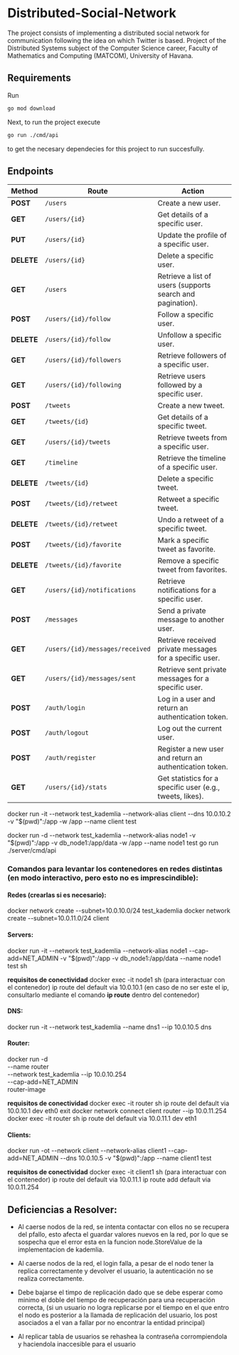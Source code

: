 # Distributed-Social-Network
The project consists of implementing a distributed social network for communication following the idea on which Twitter is based. Project of the Distributed Systems subject of the Computer Science career, Faculty of Mathematics and Computing (MATCOM), University of Havana.

## Requirements
Run
```bash
go mod download
```
Next, to run the project execute
```bash
go run ./cmd/api
```
to get the necesary dependecies for this project to run succesfully.

## Endpoints
| **Method** | **Route**                        | **Action**                                                   |
|------------|----------------------------------|-------------------------------------------------------------|
| **POST**   | `/users`                        | Create a new user.                                          |
| **GET**    | `/users/{id}`                   | Get details of a specific user.                            |
| **PUT**    | `/users/{id}`                   | Update the profile of a specific user.                     |
| **DELETE** | `/users/{id}`                   | Delete a specific user.                                     |
| **GET**    | `/users`                        | Retrieve a list of users (supports search and pagination).  |
| **POST**   | `/users/{id}/follow`            | Follow a specific user.                                     |
| **DELETE** | `/users/{id}/follow`            | Unfollow a specific user.                                   |
| **GET**    | `/users/{id}/followers`         | Retrieve followers of a specific user.                     |
| **GET**    | `/users/{id}/following`         | Retrieve users followed by a specific user.                |
| **POST**   | `/tweets`                       | Create a new tweet.                                         |
| **GET**    | `/tweets/{id}`                  | Get details of a specific tweet.                           |
| **GET**    | `/users/{id}/tweets`            | Retrieve tweets from a specific user.                      |
| **GET**    | `/timeline`                     | Retrieve the timeline of a specific user.                  |
| **DELETE** | `/tweets/{id}`                  | Delete a specific tweet.                                    |
| **POST**   | `/tweets/{id}/retweet`          | Retweet a specific tweet.                                   |
| **DELETE** | `/tweets/{id}/retweet`          | Undo a retweet of a specific tweet.                        |
| **POST**   | `/tweets/{id}/favorite`         | Mark a specific tweet as favorite.                         |
| **DELETE** | `/tweets/{id}/favorite`         | Remove a specific tweet from favorites.                    |
| **GET**    | `/users/{id}/notifications`     | Retrieve notifications for a specific user.                |
| **POST**   | `/messages`                     | Send a private message to another user.                    |
| **GET**    | `/users/{id}/messages/received` | Retrieve received private messages for a specific user.    |
| **GET**    | `/users/{id}/messages/sent`     | Retrieve sent private messages for a specific user.        |
| **POST**   | `/auth/login`                   | Log in a user and return an authentication token.          |
| **POST**   | `/auth/logout`                  | Log out the current user.                                  |
| **POST**   | `/auth/register`                | Register a new user and return an authentication token.    |
| **GET**    | `/users/{id}/stats`             | Get statistics for a specific user (e.g., tweets, likes).  |


docker run -it --network test_kademlia --network-alias client --dns 10.0.10.2 -v "$(pwd)":/app -w /app --name client test

docker run -d --network test_kademlia --network-alias node1 -v "$(pwd)":/app -v db_node1:/app/data -w /app --name node1 test go run ./server/cmd/api

### Comandos para levantar los contenedores en redes distintas (en modo interactivo, pero esto no es imprescindible):

#### Redes (crearlas si es necesario):
docker network create --subnet=10.0.10.0/24 test_kademlia
docker network create --subnet=10.0.11.0/24 client

#### Servers:
docker run -it --network test_kademlia --network-alias node1 --cap-add=NET_ADMIN -v "$(pwd)":/app -v db_node1:/app/data --name node1 test sh

**requisitos de conectividad**
docker exec -it node1 sh (para interactuar con el contenedor)
ip route del default via 10.0.10.1 (en caso de no ser este el ip, consultarlo mediante el comando **ip route** dentro del contenedor)

#### DNS:
docker run -it --network test_kademlia --name dns1 --ip 10.0.10.5 dns

#### Router:
docker run -d \
--name router \
--network test_kademlia --ip 10.0.10.254 \
--cap-add=NET_ADMIN \
router-image

**requisitos de conectividad**
docker exec -it router sh
ip route del default via 10.0.10.1 dev eth0
exit
docker network connect client router --ip 10.0.11.254
docker exec -it router sh
ip route del default via 10.0.11.1 dev eth1

#### Clients:
docker run -ot --network client --network-alias client1 --cap-add=NET_ADMIN --dns 10.0.10.5 -v "$(pwd)":/app --name client1 test

**requisitos de conectividad**
docker exec -it client1 sh (para interactuar con el contenedor)
ip route del default via 10.0.11.1
ip route add default via 10.0.11.254


## Deficiencias a Resolver:
- Al caerse nodos de la red, se intenta contactar con ellos no se recupera del pfallo, esto afecta el guardar valores nuevos en la red, por lo que se sospecha que el error esta en la funcion node.StoreValue de la implementacion de kademlia.

- Al caerse nodos de la red, el login falla, a pesar de el nodo tener la replica correctamente y devolver el usuario, la autenticación no se realiza correctamente.

- Debe bajarse el timpo de replicación dado que se debe esperar como minimo el doble del tiempo de recuperación para una recuperación correcta, (si un usuario no logra replicarse por el tiempo en el que entro el nodo es posterior a la llamada de replicación del usuario, los post asociados a el van a fallar por no encontrar la entidad principal)

- Al replicar tabla de usuarios se rehashea la contraseña corrompiendola y haciendola inaccesible para el usuario